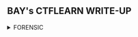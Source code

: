 ## BAY's CTFLEARN WRITE-UP

<details>

  
<summary> FORENSIC </summary>
<br>

  
|:--:|:--------:|
|No. |Challenges|
|1. |||



</details>



